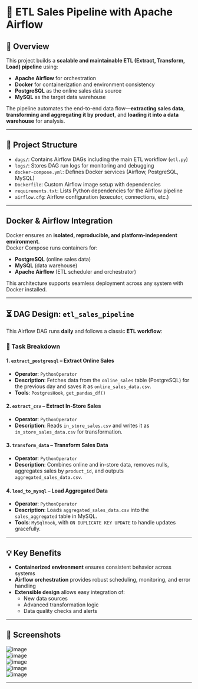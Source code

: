 # 🧩 ETL Sales Pipeline with Apache Airflow

## 🚀 Overview

This project builds a **scalable and maintainable ETL (Extract, Transform, Load) pipeline** using:

- **Apache Airflow** for orchestration  
- **Docker** for containerization and environment consistency
- **PostgreSQL** as the online sales data source  
- **MySQL** as the target data warehouse  


The pipeline automates the end-to-end data flow—**extracting sales data**, **transforming and aggregating it by product**, and **loading it into a data warehouse** for analysis.

---

## 📁 Project Structure

- `dags/`: Contains Airflow DAGs including the main ETL workflow (`etl.py`)
- `logs/`: Stores DAG run logs for monitoring and debugging
- `docker-compose.yml`: Defines Docker services (Airflow, PostgreSQL, MySQL)
- `Dockerfile`: Custom Airflow image setup with dependencies
- `requirements.txt`: Lists Python dependencies for the Airflow pipeline
- `airflow.cfg`: Airflow configuration (executor, connections, etc.)

---

## Docker & Airflow Integration

Docker ensures an **isolated, reproducible, and platform-independent environment**.  
Docker Compose runs containers for:

- **PostgreSQL** (online sales data)  
- **MySQL** (data warehouse)  
- **Apache Airflow** (ETL scheduler and orchestrator)  

This architecture supports seamless deployment across any system with Docker installed.

---

## ⏳ DAG Design: `etl_sales_pipeline`

This Airflow DAG runs **daily** and follows a classic **ETL workflow**:

### 🔹 Task Breakdown

#### 1. `extract_postgresql` – Extract Online Sales

- **Operator**: `PythonOperator`  
- **Description**: Fetches data from the `online_sales` table (PostgreSQL) for the previous day and saves it as `online_sales_data.csv`.  
- **Tools**: `PostgresHook`, `get_pandas_df()`  

#### 2. `extract_csv` – Extract In-Store Sales

- **Operator**: `PythonOperator`  
- **Description**: Reads `in_store_sales.csv` and writes it as `in_store_sales_data.csv` for transformation.

#### 3. `transform_data` – Transform Sales Data

- **Operator**: `PythonOperator`  
- **Description**: Combines online and in-store data, removes nulls, aggregates sales by `product_id`, and outputs `aggregated_sales_data.csv`.

#### 4. `load_to_mysql` – Load Aggregated Data

- **Operator**: `PythonOperator`  
- **Description**: Loads `aggregated_sales_data.csv` into the `sales_aggregated` table in MySQL.  
- **Tools**: `MySqlHook`, with `ON DUPLICATE KEY UPDATE` to handle updates gracefully.

---

## 💡 Key Benefits

- **Containerized environment** ensures consistent behavior across systems  
- **Airflow orchestration** provides robust scheduling, monitoring, and error handling  
- **Extensible design** allows easy integration of:
  - New data sources  
  - Advanced transformation logic  
  - Data quality checks and alerts

---

## 📸 Screenshots

![image](https://github.com/user-attachments/assets/7d86f37e-421d-43fd-86e8-f1e0c49086e4)  
![image](https://github.com/user-attachments/assets/af91a6e0-caa0-4448-ba77-780ae02ac913)  
![image](https://github.com/user-attachments/assets/68ac1d91-bef9-4b7a-ae7a-377e8961288c)  
![image](https://github.com/user-attachments/assets/276c1a75-a06c-4f0a-93b5-d4ff68e408de)  
![image](https://github.com/user-attachments/assets/0cb47581-d9e3-47f9-85fb-2955be177359)

---
